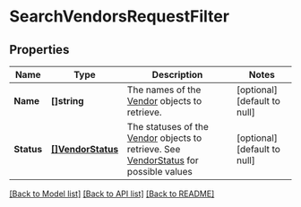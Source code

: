 # SearchVendorsRequestFilter

## Properties
Name | Type | Description | Notes
------------ | ------------- | ------------- | -------------
**Name** | **[]string** | The names of the [Vendor](entity:Vendor) objects to retrieve. | [optional] [default to null]
**Status** | [**[]VendorStatus**](VendorStatus.md) | The statuses of the [Vendor](entity:Vendor) objects to retrieve. See [VendorStatus](#type-vendorstatus) for possible values | [optional] [default to null]

[[Back to Model list]](../README.md#documentation-for-models) [[Back to API list]](../README.md#documentation-for-api-endpoints) [[Back to README]](../README.md)

